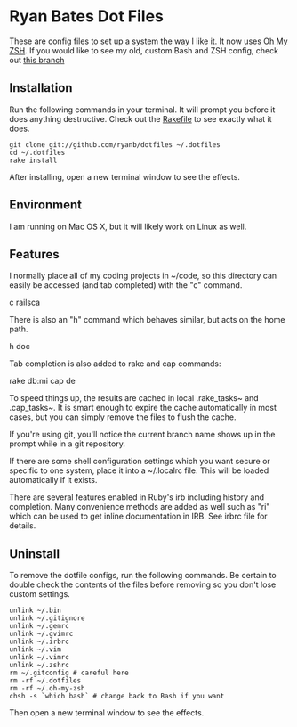 # Ryan Bates Dot Files

These are config files to set up a system the way I like it. It now uses [Oh My ZSH](https://github.com/robbyrussell/oh-my-zsh). If you would like to see my old, custom Bash and ZSH config, check out [this branch](https://github.com/ryanb/dotfiles/tree/custom-bash-zsh)


## Installation

Run the following commands in your terminal. It will prompt you before it does anything destructive. Check out the [Rakefile](https://github.com/ryanb/dotfiles/blob/custom-bash-zsh/Rakefile) to see exactly what it does.

```terminal
git clone git://github.com/ryanb/dotfiles ~/.dotfiles
cd ~/.dotfiles
rake install
```

After installing, open a new terminal window to see the effects.


## Environment

I am running on Mac OS X, but it will likely work on Linux as well.


## Features

I normally place all of my coding projects in ~/code, so this directory can easily be accessed (and tab completed) with the "c" command.

  c railsca<tab>

There is also an "h" command which behaves similar, but acts on the home path.

  h doc<tab>

Tab completion is also added to rake and cap commands:

  rake db:mi<tab>
  cap de<tab>

To speed things up, the results are cached in local .rake_tasks~ and .cap_tasks~. It is smart enough to expire the cache automatically in most cases, but you can simply remove the files to flush the cache.

If you're using git, you'll notice the current branch name shows up in the prompt while in a git repository.

If there are some shell configuration settings which you want secure or specific to one system, place it into a ~/.localrc file. This will be loaded automatically if it exists.

There are several features enabled in Ruby's irb including history and completion. Many convenience methods are added as well such as "ri" which can be used to get inline documentation in IRB. See irbrc file for details.


## Uninstall

To remove the dotfile configs, run the following commands. Be certain to double check the contents of the files before removing so you don't lose custom settings.

```
unlink ~/.bin
unlink ~/.gitignore
unlink ~/.gemrc
unlink ~/.gvimrc
unlink ~/.irbrc
unlink ~/.vim
unlink ~/.vimrc
unlink ~/.zshrc
rm ~/.gitconfig # careful here
rm -rf ~/.dotfiles
rm -rf ~/.oh-my-zsh
chsh -s `which bash` # change back to Bash if you want
```

Then open a new terminal window to see the effects.
